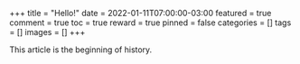 +++
title = "Hello!"
date = 2022-01-11T07:00:00-03:00
featured = true
comment = true
toc = true
reward = true
pinned = false
categories = []
tags = []
images = []
+++

This article is the beginning of history.

<!--more-->

